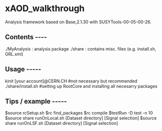 # xAOD_walkthrough
Analysis framework based on Base,2.1.30 with SUSYTools-00-05-00-26.

## Contents ----
./MyAnalysis : analysis package
./share      : contains misc. files (e.g. install.sh, GRL.xml)

## Usage -----
kinit [your account]@CERN.CH #not necessary but recommended
./share/install.sh #setting up RootCore and installing all necesarry packages

## Tips / example -----
$source rcSetup.sh
$rc find_packages
$rc compile
$testRun -D test -n 10
$source share runOnLocal.sh [Dataset directory] [Signal selection]
$source share runOnLSF.sh [Dataset directory] [Signal selection]
